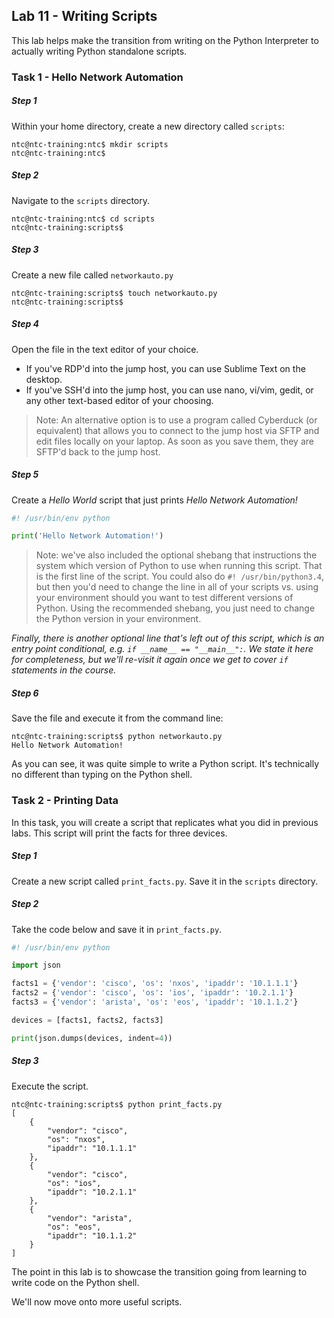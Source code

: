 ## Lab 11 - Writing Scripts

This lab helps make the transition from writing on the Python Interpreter to actually writing Python standalone scripts.

### Task 1 - Hello Network Automation

##### Step 1

Within your home directory, create a new directory called `scripts`:

```
ntc@ntc-training:ntc$ mkdir scripts
ntc@ntc-training:ntc$ 
```

##### Step 2

Navigate to the `scripts` directory.

```
ntc@ntc-training:ntc$ cd scripts
ntc@ntc-training:scripts$
```

##### Step 3

Create a new file called `networkauto.py`

```
ntc@ntc-training:scripts$ touch networkauto.py
ntc@ntc-training:scripts$
```

##### Step 4

Open the file in the text editor of your choice.

  * If you've RDP'd into the jump host, you can use Sublime Text on the desktop.
  * If you've SSH'd into the jump host, you can use nano, vi/vim, gedit, or any other text-based editor of your choosing.

> Note: An alternative option is to use a program called Cyberduck (or equivalent) that allows you to connect to the jump host via SFTP and edit files locally on your laptop.  As soon as you save them, they are SFTP'd back to the jump host.  


##### Step 5

Create a *Hello World* script that just prints *Hello Network Automation!*

```python
#! /usr/bin/env python

print('Hello Network Automation!')

```

> Note: we've also included the optional shebang that instructions the system which version of Python to use when running this script.  That is the first line of the script. You could also do `#! /usr/bin/python3.4`, but then you'd need to change the line in all of your scripts vs. using your environment should you want to test different versions of Python.  Using the recommended shebang, you just need to change the Python version in your environment.


_Finally, there is another optional line that's left out of this script, which is an entry point conditional, e.g. `if __name__ == "__main__":`.  We state it here for completeness, but we'll re-visit it again once we get to cover `if` statements in the course._


##### Step 6

Save the file and execute it from the command line:

```
ntc@ntc-training:scripts$ python networkauto.py
Hello Network Automation!
```

As you can see, it was quite simple to write a Python script.  It's technically no different than typing on the Python shell.

### Task 2 - Printing Data

In this task, you will create a script that replicates what you did in previous labs.  This script will print the facts for three devices.

##### Step 1

Create a new script called `print_facts.py`.  Save it in the `scripts` directory.

##### Step 2

Take the code below and save it in `print_facts.py`.


```python
#! /usr/bin/env python

import json 

facts1 = {'vendor': 'cisco', 'os': 'nxos', 'ipaddr': '10.1.1.1'}
facts2 = {'vendor': 'cisco', 'os': 'ios', 'ipaddr': '10.2.1.1'}
facts3 = {'vendor': 'arista', 'os': 'eos', 'ipaddr': '10.1.1.2'}

devices = [facts1, facts2, facts3]

print(json.dumps(devices, indent=4))

```

##### Step 3

Execute the script.

```
ntc@ntc-training:scripts$ python print_facts.py
[
    {
        "vendor": "cisco",
        "os": "nxos",
        "ipaddr": "10.1.1.1"
    },
    {
        "vendor": "cisco",
        "os": "ios",
        "ipaddr": "10.2.1.1"
    },
    {
        "vendor": "arista",
        "os": "eos",
        "ipaddr": "10.1.1.2"
    }
]
```

The point in this lab is to showcase the transition going from learning to write code on the Python shell.

We'll now move onto more useful scripts.
